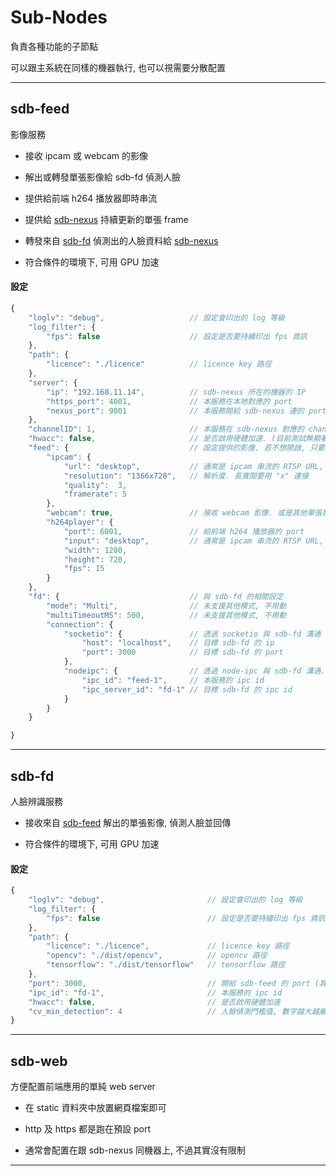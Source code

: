 
# Sub-Nodes

負責各種功能的子節點

可以跟主系統在同樣的機器執行, 也可以視需要分散配置

---

## sdb-feed

影像服務

- 接收 ipcam 或 webcam 的影像

- 解出或轉發單張影像給 sdb-fd 偵測人臉

- 提供給前端 h264 播放器即時串流

- 提供給 [sdb-nexus](https://github.com/Org08/sdb-nexus/blob/master/docs/Architecture/sdb-nexus.md) 持續更新的單張 frame

- 轉發來自 [sdb-fd](https://github.com/Org08/sdb-nexus/blob/master/docs/Architecture/sub-nodes.md#sdb-fd) 偵測出的人臉資料給 [sdb-nexus](https://github.com/Org08/sdb-nexus/blob/master/docs/Architecture/sdb-nexus.md)

- 符合條件的環境下, 可用 GPU 加速

#### 設定

```javascript
{
    "loglv": "debug",                   // 設定會印出的 log 等級
    "log_filter": {
        "fps": false                    // 設定是否要持續印出 fps 資訊
    },
    "path": {
        "licence": "./licence"          // licence key 路徑
    },
    "server": {                         
        "ip": "192.168.11.14",          // sdb-nexus 所在的機器的 IP
        "https_port": 4001,             // 本服務在本地對應的 port
        "nexus_port": 9001              // 本服務開給 sdb-nexus 連的 port
    },
    "channelID": 1,                     // 本服務在 sdb-nexus 對應的 channelID
    "hwacc": false,                     // 是否啟用硬體加速. (目前測試無顯著效果, 且有資源分配問題, 暫時都不啟用即可)
    "feed": {                           // 設定提供的影像. 若不想開啟, 只要給 false 即可
        "ipcam": {
            "url": "desktop",           // 通常是 ipcam 串流的 RTSP URL, 當給的是 "desktop" 時, 則會傳本機桌面
            "resolution": "1366x728",   // 解析度. 長寬間要用 "x" 連接
            "quality":  3,
            "framerate": 5
        },
        "webcam": true,                 // 接收 webcam 影像. 或是其他單張影像, 例如上傳的照片
        "h264player": {
            "port": 6001,               // 給前端 h264 播放器的 port
            "input": "desktop",         // 通常是 ipcam 串流的 RTSP URL, 當給的是 "desktop" 時, 則會傳本機桌面
            "width": 1280,
            "height": 720,
            "fps": 15
        }
    },
    "fd": {                             // 與 sdb-fd 的相關設定
        "mode": "Multi",                // 未支援其他模式, 不用動 
        "multiTimeoutMS": 500,          // 未支援其他模式, 不用動
        "connection": {
            "socketio": {               // 透過 socketio 與 sdb-fd 溝通
                "host": "localhost",    // 目標 sdb-fd 的 ip
                "port": 3000            // 目標 sdb-fd 的 port
            },
            "nodeipc": {                // 透過 node-ipc 與 sdb-fd 溝通. 當有太高每秒張數傳送問題時, 建議用這種
                "ipc_id": "feed-1",     // 本服務的 ipc id
                "ipc_server_id": "fd-1" // 目標 sdb-fd 的 ipc id
            }
        }
    }

}
```

---

## sdb-fd

人臉辨識服務

- 接收來自 [sdb-feed](https://github.com/Org08/sdb-nexus/blob/master/docs/Architecture/sub-nodes.md#sdb-feed) 解出的單張影像, 偵測人臉並回傳

- 符合條件的環境下, 可用 GPU 加速

#### 設定

```javascript
{
    "loglv": "debug",                       // 設定會印出的 log 等級
    "log_filter": {
        "fps": false                        // 設定是否要持續印出 fps 資訊
    },
    "path": {
        "licence": "./licence",             // licence key 路徑
        "opencv": "./dist/opencv",          // opencv 路徑
        "tensorflow": "./dist/tensorflow"   // tensorflow 路徑
    },
    "port": 3000,                           // 開給 sdb-feed 的 port (其實只要符合規範, 其他來源也可以直接連來用)
    "ipc_id": "fd-1",                       // 本服務的 ipc id
    "hwacc": false,                         // 是否啟用硬體加速
    "cv_min_detection": 4                   // 人臉偵測門檻值, 數字越大越嚴格
}
```

---

## sdb-web

方便配置前端應用的單純 web server

- 在 static 資料夾中放置網頁檔案即可

- http 及 https 都是跑在預設 port

- 通常會配置在跟 sdb-nexus 同機器上, 不過其實沒有限制

---

